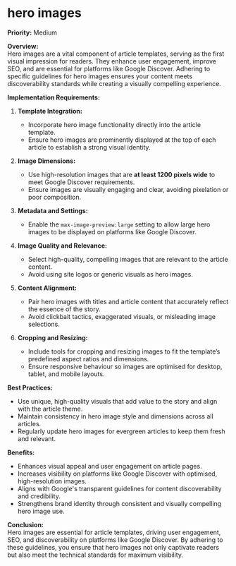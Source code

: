 # hero images

**Priority:** Medium

**Overview:**  
Hero images are a vital component of article templates, serving as the first visual impression for readers. They enhance user engagement, improve SEO, and are essential for platforms like Google Discover. Adhering to specific guidelines for hero images ensures your content meets discoverability standards while creating a visually compelling experience.

**Implementation Requirements:**

1. **Template Integration:**
   - Incorporate hero image functionality directly into the article template.
   - Ensure hero images are prominently displayed at the top of each article to establish a strong visual identity.

2. **Image Dimensions:**
   - Use high-resolution images that are **at least 1200 pixels wide** to meet Google Discover requirements.
   - Ensure images are visually engaging and clear, avoiding pixelation or poor composition.

3. **Metadata and Settings:**
   - Enable the `max-image-preview:large` setting to allow large hero images to be displayed on platforms like Google Discover.

4. **Image Quality and Relevance:**
   - Select high-quality, compelling images that are relevant to the article content.
   - Avoid using site logos or generic visuals as hero images.

5. **Content Alignment:**
   - Pair hero images with titles and article content that accurately reflect the essence of the story.
   - Avoid clickbait tactics, exaggerated visuals, or misleading image selections.

6. **Cropping and Resizing:**
   - Include tools for cropping and resizing images to fit the template’s predefined aspect ratios and dimensions.
   - Ensure responsive behaviour so images are optimised for desktop, tablet, and mobile layouts.

**Best Practices:**

- Use unique, high-quality visuals that add value to the story and align with the article theme.
- Maintain consistency in hero image style and dimensions across all articles.
- Regularly update hero images for evergreen articles to keep them fresh and relevant.

**Benefits:**
- Enhances visual appeal and user engagement on article pages.
- Increases visibility on platforms like Google Discover with optimised, high-resolution images.
- Aligns with Google's transparent guidelines for content discoverability and credibility.
- Strengthens brand identity through consistent and visually compelling hero image use.

**Conclusion:**  
Hero images are essential for article templates, driving user engagement, SEO, and discoverability on platforms like Google Discover. By adhering to these guidelines, you ensure that hero images not only captivate readers but also meet the technical standards for maximum visibility.

